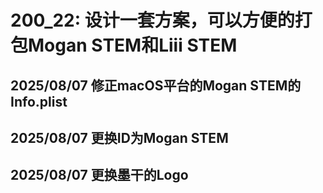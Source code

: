 # 200_22: 设计一套方案，可以方便的打包Mogan STEM和Liii STEM
## 2025/08/07 修正macOS平台的Mogan STEM的Info.plist
## 2025/08/07 更换ID为Mogan STEM
## 2025/08/07 更换墨干的Logo
